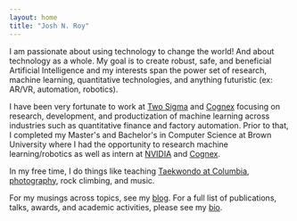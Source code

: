 ```yaml
---
layout: home
title: "Josh N. Roy"
---
```


I am passionate about using technology to change the world! And about technology as a whole. My goal is to create robust, safe, and beneficial Artificial Intelligence and my interests span the power set of research, machine learning, quantitative technologies, and anything futuristic (ex: AR/VR, automation, robotics).

I have been very fortunate to work at [Two Sigma](https://www.twosigma.com/) and [Cognex](https://www.cognex.com/) focusing on research, development, and productization of machine learning across industries such as quantitative finance and factory automation. Prior to that, I completed my Master's and Bachelor's in Computer Science at Brown University where I had the opportunity to research machine learning/robotics as well as intern at [NVIDIA](https://www.nvidia.com/) and [Cognex](https://www.cognex.com/).

In my free time, I do things like teaching [Taekwondo at Columbia](https://www.instagram.com/cutaekwondo/), [photography](https://www.instagram.com/thosehippos/), rock climbing, and music.

For my musings across topics, see my [blog](#). For a full list of publications, talks, awards, and academic activities, please see my [bio](/bio). 
